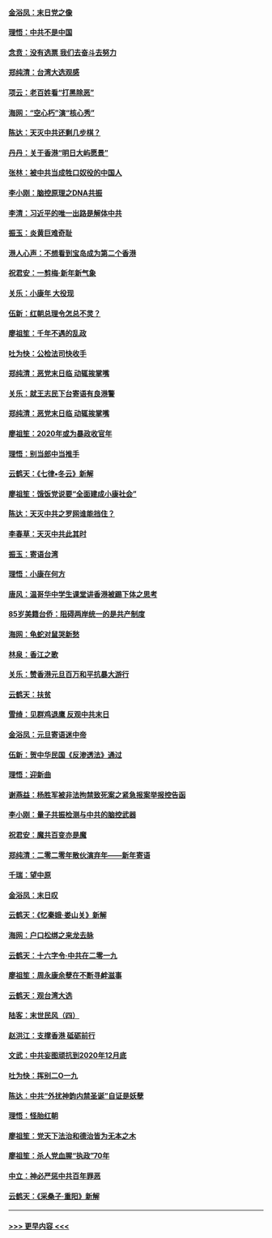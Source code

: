 #### [金浴凤：末日党之像](../pages/nsc993/n11787475.md?t=01130702) 
#### [理悟：中共不是中国](../pages/nsc993/n11787463.md?t=01130702) 
#### [念贲：没有选票  我们去奋斗去努力](../pages/nsc993/n11787398.md?t=01130702) 
#### [郑纯清：台湾大选观感](../pages/nsc993/n11786210.md?t=01130702) 
#### [项云：老百姓看“打黑除恶”](../pages/nsc993/n11785398.md?t=01130702) 
#### [海网：“空心朽”演“核心秀”](../pages/nsc993/n11783874.md?t=01130702) 
#### [陈达：天灭中共还剩几步棋？](../pages/nsc993/n11783719.md?t=01130702) 
#### [丹丹：关于香港“明日大屿愿景”](../pages/nsc993/n11783273.md?t=01130702) 
#### [张林：被中共当成牲口奴役的中国人](../pages/nsc993/n11782397.md?t=01130702) 
#### [李小刚：脑控原理之DNA共振](../pages/nsc993/n11780962.md?t=01130702) 
#### [李清：习近平的唯一出路是解体中共](../pages/nsc993/n11780866.md?t=01130702) 
#### [振玉：炎黄巨难奇耻](../pages/nsc993/n11779632.md?t=01130702) 
#### [港人心声：不想看到宝岛成为第二个香港](../pages/nsc993/n11778817.md?t=01130702) 
#### [祝君安：一剪梅‧新年新气象](../pages/nsc993/n11776340.md?t=01130702) 
#### [关乐：小康年 大役现](../pages/nsc993/n11774213.md?t=01130702) 
#### [伍新：红朝总理令怎总不灵？](../pages/nsc993/n11770813.md?t=01130702) 
#### [廖祖笙：千年不遇的乱政](../pages/nsc993/n11770373.md?t=01130702) 
#### [吐为快：公检法司快收手](../pages/nsc993/n11770359.md?t=01130702) 
#### [郑纯清：恶党末日临 动辄挨掌嘴](../pages/nsc993/n11769912.md?t=01130702) 
#### [关乐：就王志民下台寄语有良港警](../pages/nsc993/n11769903.md?t=01130702) 
#### [郑纯清：恶党末日临 动辄挨掌嘴](../pages/nsc993/n11769356.md?t=01130702) 
#### [廖祖笙：2020年或为暴政收官年](../pages/nsc993/n11768216.md?t=01130702) 
#### [理悟：别当郎中当推手](../pages/nsc993/n11768243.md?t=01130702) 
#### [云鹤天：《七律▪冬云》新解](../pages/nsc993/n11768204.md?t=01130702) 
#### [廖祖笙：饿饭党说要“全面建成小康社会”](../pages/nsc993/n11767482.md?t=01130702) 
#### [陈达：天灭中共之罗网谁能挡住？](../pages/nsc993/n11767465.md?t=01130702) 
#### [李春草：天灭中共此其时](../pages/nsc993/n11767452.md?t=01130702) 
#### [振玉：寄语台湾](../pages/nsc993/n11767432.md?t=01130702) 
#### [理悟：小康在何方](../pages/nsc993/n11767394.md?t=01130702) 
#### [唐风：温哥华中学生课堂讲香港被踢下体之思考](../pages/nsc993/n11766848.md?t=01130702) 
#### [85岁美籍台侨：阻碍两岸统一的是共产制度](../pages/nsc993/n11765043.md?t=01130702) 
#### [海网：龟蛇对鼠哭新愁](../pages/nsc993/n11764895.md?t=01130702) 
#### [林泉：香江之歌](../pages/nsc993/n11764415.md?t=01130702) 
#### [关乐：赞香港元旦百万和平抗暴大游行](../pages/nsc993/n11764382.md?t=01130702) 
#### [云鹤天：扶贫](../pages/nsc993/n11764245.md?t=01130702) 
#### [雪绮：见群鸡退鹰  反观中共末日](../pages/nsc993/n11762112.md?t=01130702) 
#### [金浴凤：元旦寄语迷中帝](../pages/nsc993/n11761788.md?t=01130702) 
#### [伍新：贺中华民国《反渗透法》通过](../pages/nsc993/n11761994.md?t=01130702) 
#### [理悟：迎新曲](../pages/nsc993/n11761152.md?t=01130702) 
#### [谢燕益：杨胜军被非法拘禁致死案之紧急报案举报控告函](../pages/nsc993/n11756134.md?t=01130702) 
#### [李小刚：量子共振检测与中共的脑控武器](../pages/nsc993/n11754518.md?t=01130702) 
#### [祝君安：魔共百变亦是魔](../pages/nsc993/n11754469.md?t=01130702) 
#### [郑纯清：二零二零年散伙演弃年——新年寄语](../pages/nsc993/n11754195.md?t=01130702) 
#### [千瑞：望中原](../pages/nsc993/n11754159.md?t=01130702) 
#### [金浴凤：末日叹](../pages/nsc993/n11752359.md?t=01130702) 
#### [云鹤天：《忆秦娥‧娄山关》新解](../pages/nsc993/n11752348.md?t=01130702) 
#### [海网：户口松绑之来龙去脉](../pages/nsc993/n11752328.md?t=01130702) 
#### [云鹤天：十六字令‧中共在二零一九](../pages/nsc993/n11752305.md?t=01130702) 
#### [廖祖笙：周永康余孽在不断寻衅滋事](../pages/nsc993/n11751013.md?t=01130702) 
#### [云鹤天：观台湾大选](../pages/nsc993/n11751007.md?t=01130702) 
#### [陆客：末世民风（四）](../pages/nsc993/n11749203.md?t=01130702) 
#### [赵洪江：支撑香港 砥砺前行](../pages/nsc993/n11748482.md?t=01130702) 
#### [文武：中共妄图顽抗到2020年12月底](../pages/nsc993/n11748446.md?t=01130702) 
#### [吐为快：挥别二O一九](../pages/nsc993/n11748411.md?t=01130702) 
#### [陈达：中共“外扰神韵内禁圣诞”自证是妖孽](../pages/nsc993/n11748226.md?t=01130702) 
#### [理悟：怪胎红朝](../pages/nsc993/n11748206.md?t=01130702) 
#### [廖祖笙：党天下法治和德治皆为无本之木](../pages/nsc993/n11748135.md?t=01130702) 
#### [廖祖笙：杀人党血腥“执政”70年](../pages/nsc993/n11745144.md?t=01130702) 
#### [中立：神必严惩中共百年罪恶](../pages/nsc993/n11744970.md?t=01130702) 
#### [云鹤天：《采桑子‧重阳》新解](../pages/nsc993/n11744948.md?t=01130702) 

----
#### [ >>> 更早内容 <<< ](../indexes/nsc993-earlier.md)
